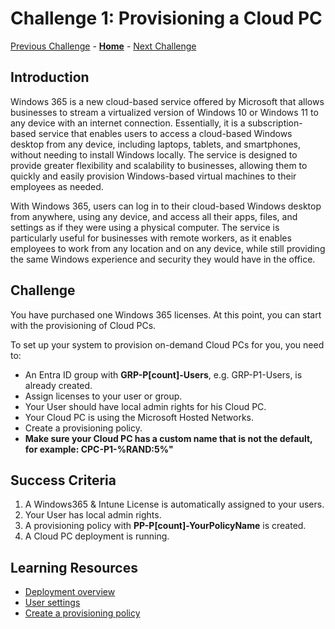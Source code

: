 # Challenge 1: Provisioning a Cloud PC

[Previous Challenge](../AVD/03-AVD-FSLogix.md) - **[Home](../../readme.md)** - [Next Challenge](./02-W365-RDP-Properties.md)

## Introduction

Windows 365 is a new cloud-based service offered by Microsoft that allows businesses to stream a virtualized version of Windows 10 or Windows 11 to any device with an internet connection. Essentially, it is a subscription-based service that enables users to access a cloud-based Windows desktop from any device, including laptops, tablets, and smartphones, without needing to install Windows locally. The service is designed to provide greater flexibility and scalability to businesses, allowing them to quickly and easily provision Windows-based virtual machines to their employees as needed.

With Windows 365, users can log in to their cloud-based Windows desktop from anywhere, using any device, and access all their apps, files, and settings as if they were using a physical computer. The service is particularly useful for businesses with remote workers, as it enables employees to work from any location and on any device, while still providing the same Windows experience and security they would have in the office.

## Challenge

You have purchased one Windows 365 licenses. At this point, you can start with the provisioning of Cloud PCs.

To set up your system to provision on-demand Cloud PCs for you, you need to:

- An Entra ID group with **GRP-P[count]-Users**, e.g. GRP-P1-Users, is already created.
- Assign licenses to your user or group.
- Your User should have local admin rights for his Cloud PC.
- Your Cloud PC is using the Microsoft Hosted Networks.
- Create a provisioning policy.
- **Make sure your Cloud PC has a custom name that is not the default, for example: CPC-P1-%RAND:5%"**

## Success Criteria
1.  A Windows365 & Intune License is automatically assigned to your users.
2.  Your User has local admin rights.
3.  A provisioning policy with **PP-P[count]-YourPolicyName** is created.
4.  A Cloud PC deployment is running.

## Learning Resources
- [Deployment overview](https://learn.microsoft.com/en-us/windows-365/enterprise/deployment-overview)
- [User settings](https://learn.microsoft.com/en-us/windows-365/enterprise/assign-users-as-local-admin)
- [Create a provisioning policy](https://learn.microsoft.com/en-us/windows-365/enterprise/create-provisioning-policy)
